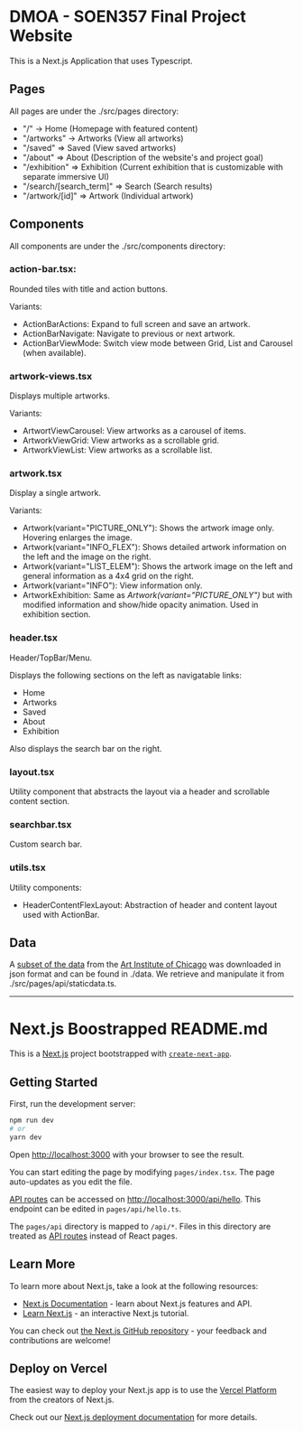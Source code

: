 # DMOA - SOEN357 Final Project Website

This is a Next.js Application that uses Typescript.

## Pages

All pages are under the ./src/pages directory:

- "/" -> Home (Homepage with featured content)
- "/artworks" -> Artworks (View all artworks)
- "/saved" => Saved (View saved artworks)
- "/about" => About (Description of the website's and project goal)
- "/exhibition" => Exhibition (Current exhibition that is customizable with separate immersive UI)
- "/search/\[search_term\]" => Search (Search results)
- "/artwork/\[id\]" => Artwork (Individual artwork)

## Components

All components are under the ./src/components directory:

### action-bar.tsx:

Rounded tiles with title and action buttons.

Variants:

- ActionBarActions: Expand to full screen and save an artwork.
- ActionBarNavigate: Navigate to previous or next artwork.
- ActionBarViewMode: Switch view mode between Grid, List and Carousel (when available).

### artwork-views.tsx

Displays multiple artworks.

Variants:

- ArtwortViewCarousel: View artworks as a carousel of items.
- ArtworkViewGrid: View artworks as a scrollable grid.
- ArtworkViewList: View artworks as a scrollable list.

### artwork.tsx

Display a single artwork.

Variants:

- Artwork(variant="PICTURE_ONLY"): Shows the artwork image only. Hovering enlarges the image.
- Artwork(variant="INFO_FLEX"): Shows detailed artwork information on the left and the image on the right.
- Artwork(variant="LIST_ELEM"): Shows the artwork image on the left and general information as a 4x4 grid on the right.
- Artwork(variant="INFO"): View information only.
- ArtworkExhibition: Same as _Artwork(variant="PICTURE_ONLY")_ but with modified information and show/hide opacity animation. Used in exhibition section.

### header.tsx

Header/TopBar/Menu.

Displays the following sections on the left as navigatable links:

- Home
- Artworks
- Saved
- About
- Exhibition

Also displays the search bar on the right.

### layout.tsx

Utility component that abstracts the layout via a header and scrollable content section.

### searchbar.tsx

Custom search bar.

### utils.tsx

Utility components:

- HeaderContentFlexLayout: Abstraction of header and content layout used with ActionBar.

## Data

A [subset of the data](https://github.com/art-institute-of-chicago/api-data) from the [Art Institute of Chicago](http://api.artic.edu/docs/) was downloaded in json format and can be found in ./data. We retrieve and manipulate it from ./src/pages/api/staticdata.ts.

---

# Next.js Boostrapped README.md

This is a [Next.js](https://nextjs.org/) project bootstrapped with [`create-next-app`](https://github.com/vercel/next.js/tree/canary/packages/create-next-app).

## Getting Started

First, run the development server:

```bash
npm run dev
# or
yarn dev
```

Open [http://localhost:3000](http://localhost:3000) with your browser to see the result.

You can start editing the page by modifying `pages/index.tsx`. The page auto-updates as you edit the file.

[API routes](https://nextjs.org/docs/api-routes/introduction) can be accessed on [http://localhost:3000/api/hello](http://localhost:3000/api/hello). This endpoint can be edited in `pages/api/hello.ts`.

The `pages/api` directory is mapped to `/api/*`. Files in this directory are treated as [API routes](https://nextjs.org/docs/api-routes/introduction) instead of React pages.

## Learn More

To learn more about Next.js, take a look at the following resources:

- [Next.js Documentation](https://nextjs.org/docs) - learn about Next.js features and API.
- [Learn Next.js](https://nextjs.org/learn) - an interactive Next.js tutorial.

You can check out [the Next.js GitHub repository](https://github.com/vercel/next.js/) - your feedback and contributions are welcome!

## Deploy on Vercel

The easiest way to deploy your Next.js app is to use the [Vercel Platform](https://vercel.com/new?utm_medium=default-template&filter=next.js&utm_source=create-next-app&utm_campaign=create-next-app-readme) from the creators of Next.js.

Check out our [Next.js deployment documentation](https://nextjs.org/docs/deployment) for more details.
